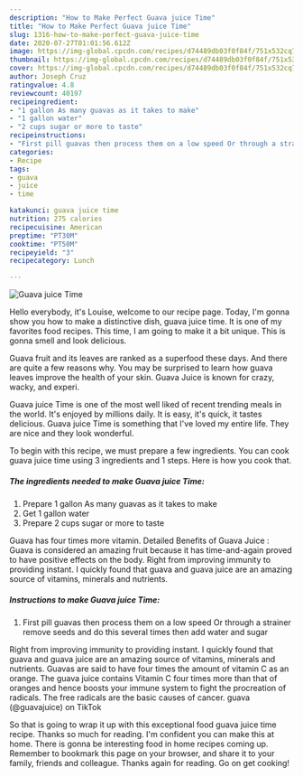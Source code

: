 ```yaml
---
description: "How to Make Perfect Guava juice Time"
title: "How to Make Perfect Guava juice Time"
slug: 1316-how-to-make-perfect-guava-juice-time
date: 2020-07-27T01:01:56.612Z
image: https://img-global.cpcdn.com/recipes/d74489db03f0f84f/751x532cq70/guava-juice-time-recipe-main-photo.jpg
thumbnail: https://img-global.cpcdn.com/recipes/d74489db03f0f84f/751x532cq70/guava-juice-time-recipe-main-photo.jpg
cover: https://img-global.cpcdn.com/recipes/d74489db03f0f84f/751x532cq70/guava-juice-time-recipe-main-photo.jpg
author: Joseph Cruz
ratingvalue: 4.8
reviewcount: 40197
recipeingredient:
- "1 gallon As many guavas as it takes to make"
- "1 gallon water"
- "2 cups sugar or more to taste"
recipeinstructions:
- "First pill guavas then process them on a low speed Or through a strainer remove seeds and do this several times then add water and sugar"
categories:
- Recipe
tags:
- guava
- juice
- time

katakunci: guava juice time 
nutrition: 275 calories
recipecuisine: American
preptime: "PT30M"
cooktime: "PT50M"
recipeyield: "3"
recipecategory: Lunch

---
```



![Guava juice Time](https://img-global.cpcdn.com/recipes/d74489db03f0f84f/751x532cq70/guava-juice-time-recipe-main-photo.jpg)

Hello everybody, it's Louise, welcome to our recipe page. Today, I'm gonna show you how to make a distinctive dish, guava juice time. It is one of my favorites food recipes. This time, I am going to make it a bit unique. This is gonna smell and look delicious.

Guava fruit and its leaves are ranked as a superfood these days. And there are quite a few reasons why. You may be surprised to learn how guava leaves improve the health of your skin. Guava Juice is known for crazy, wacky, and experi.

Guava juice Time is one of the most well liked of recent trending meals in the world. It's enjoyed by millions daily. It is easy, it's quick, it tastes delicious. Guava juice Time is something that I've loved my entire life. They are nice and they look wonderful.


To begin with this recipe, we must prepare a few ingredients. You can cook guava juice time using 3 ingredients and 1 steps. Here is how you cook that.

<!--inarticleads1-->

##### The ingredients needed to make Guava juice Time:

1. Prepare 1 gallon As many guavas as it takes to make
1. Get 1 gallon water
1. Prepare 2 cups sugar or more to taste


Guava has four times more vitamin. Detailed Benefits of Guava Juice : Guava is considered an amazing fruit because it has time-and-again proved to have positive effects on the body. Right from improving immunity to providing instant. I quickly found that guava and guava juice are an amazing source of vitamins, minerals and nutrients. 

<!--inarticleads2-->

##### Instructions to make Guava juice Time:

1. First pill guavas then process them on a low speed Or through a strainer remove seeds and do this several times then add water and sugar


Right from improving immunity to providing instant. I quickly found that guava and guava juice are an amazing source of vitamins, minerals and nutrients. Guavas are said to have four times the amount of vitamin C as an orange. The guava juice contains Vitamin C four times more than that of oranges and hence boosts your immune system to fight the procreation of radicals. The free radicals are the basic causes of cancer. guava (@guavajuice) on TikTok 

So that is going to wrap it up with this exceptional food guava juice time recipe. Thanks so much for reading. I'm confident you can make this at home. There is gonna be interesting food in home recipes coming up. Remember to bookmark this page on your browser, and share it to your family, friends and colleague. Thanks again for reading. Go on get cooking!
